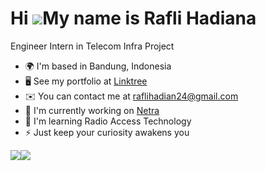 Hi ![](https://user-images.githubusercontent.com/18350557/176309783-0785949b-9127-417c-8b55-ab5a4333674e.gif)My name is Rafli Hadiana
=====================================================================================================================================

Engineer Intern in Telecom Infra Project

*   🌍  I'm based in Bandung, Indonesia
*   🖥️  See my portfolio at [Linktree](http://linktr.ee/raflihadiana)
*   ✉️  You can contact me at [raflihadian24@gmail.com](mailto:raflihadian24@gmail.com)
*   🚀  I'm currently working on [Netra](http://hackmd.io/@raflihadiana/vnfprogress)
*   🧠  I'm learning Radio Access Technology
*   ⚡  Just keep your curiosity awakens you
  
<a href="https://www.github.com/raflihadiana" target="_blank" rel="noreferrer"><img
                  src="https://img.shields.io/github/followers/raflihadiana?logo=github&style=for-the-badge&color=14b8a6&labelColor=1c1917" /></a><a href="https://www.x.com/priajahe" target="_blank" rel="noreferrer"><img
                  src="https://img.shields.io/twitter/follow/priajahe?logo=twitter&style=for-the-badge&color=14b8a6&labelColor=1c1917"
                /></a>

